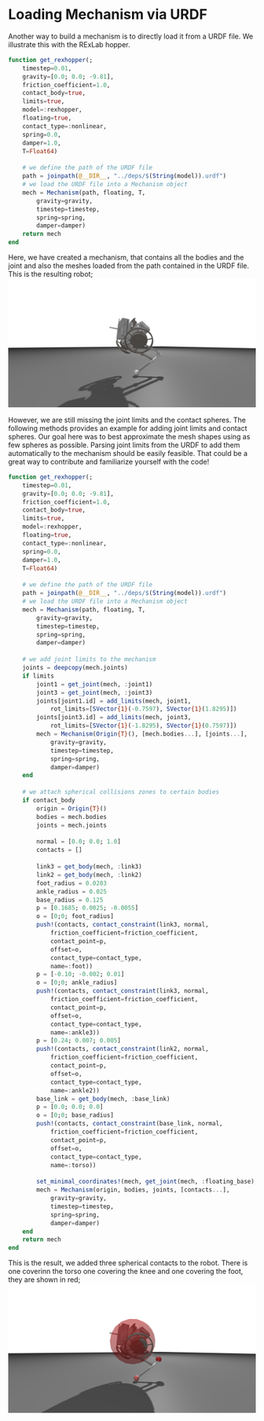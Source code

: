 # Loading Mechanism via URDF
Another way to build a mechanism is to directly load it from a URDF file. We illustrate this with the RExLab hopper.

```julia
function get_rexhopper(;
    timestep=0.01,
    gravity=[0.0; 0.0; -9.81],
    friction_coefficient=1.0,
    contact_body=true,
    limits=true,
    model=:rexhopper,
    floating=true,
    contact_type=:nonlinear,
    spring=0.0,
    damper=1.0,
    T=Float64)

    # we define the path of the URDF file
    path = joinpath(@__DIR__, "../deps/$(String(model)).urdf")
    # we load the URDF file into a Mechanism object
    mech = Mechanism(path, floating, T,
        gravity=gravity,
        timestep=timestep,
        spring=spring,
        damper=damper)
    return mech
end
```
Here, we have created a mechanism, that contains all the bodies and the joint and also the meshes loaded from the path contained in the URDF file. This is the resulting robot;
![rexhopper](./assets/rexhopper.png)

However, we are still missing the joint limits and the contact spheres. The following methods provides an example for adding joint limits and contact spheres. Our goal here was to best approximate the mesh shapes using as few spheres as possible.
Parsing joint limits from the URDF to add them automatically to the mechanism should be easily feasible. That could be a great way to contribute and familiarize yourself with the code!

```julia
function get_rexhopper(;
    timestep=0.01,
    gravity=[0.0; 0.0; -9.81],
    friction_coefficient=1.0,
    contact_body=true,
    limits=true,
    model=:rexhopper,
    floating=true,
    contact_type=:nonlinear,
    spring=0.0,
    damper=1.0,
    T=Float64)

    # we define the path of the URDF file
    path = joinpath(@__DIR__, "../deps/$(String(model)).urdf")
    # we load the URDF file into a Mechanism object
    mech = Mechanism(path, floating, T,
        gravity=gravity,
        timestep=timestep,
        spring=spring,
        damper=damper)

    # we add joint limits to the mechanism
    joints = deepcopy(mech.joints)
    if limits
        joint1 = get_joint(mech, :joint1)
        joint3 = get_joint(mech, :joint3)
        joints[joint1.id] = add_limits(mech, joint1,
            rot_limits=[SVector{1}(-0.7597), SVector{1}(1.8295)])
        joints[joint3.id] = add_limits(mech, joint3,
            rot_limits=[SVector{1}(-1.8295), SVector{1}(0.7597)])
        mech = Mechanism(Origin{T}(), [mech.bodies...], [joints...],
            gravity=gravity,
            timestep=timestep,
            spring=spring,
            damper=damper)
    end

    # we attach spherical collisions zones to certain bodies
    if contact_body
        origin = Origin{T}()
        bodies = mech.bodies
        joints = mech.joints

        normal = [0.0; 0.0; 1.0]
        contacts = []

        link3 = get_body(mech, :link3)
        link2 = get_body(mech, :link2)
        foot_radius = 0.0203
        ankle_radius = 0.025
        base_radius = 0.125
        p = [0.1685; 0.0025; -0.0055]
        o = [0;0; foot_radius]
        push!(contacts, contact_constraint(link3, normal,
            friction_coefficient=friction_coefficient,
            contact_point=p,
            offset=o,
            contact_type=contact_type,
            name=:foot))
        p = [-0.10; -0.002; 0.01]
        o = [0;0; ankle_radius]
        push!(contacts, contact_constraint(link3, normal,
            friction_coefficient=friction_coefficient,
            contact_point=p,
            offset=o,
            contact_type=contact_type,
            name=:ankle3))
        p = [0.24; 0.007; 0.005]
        push!(contacts, contact_constraint(link2, normal,
            friction_coefficient=friction_coefficient,
            contact_point=p,
            offset=o,
            contact_type=contact_type,
            name=:ankle2))
        base_link = get_body(mech, :base_link)
        p = [0.0; 0.0; 0.0]
        o = [0;0; base_radius]
        push!(contacts, contact_constraint(base_link, normal,
            friction_coefficient=friction_coefficient,
            contact_point=p,
            offset=o,
            contact_type=contact_type,
            name=:torso))

        set_minimal_coordinates!(mech, get_joint(mech, :floating_base), [0,0,1.0, 0,0,0])
        mech = Mechanism(origin, bodies, joints, [contacts...],
            gravity=gravity,
            timestep=timestep,
            spring=spring,
            damper=damper)
    end
    return mech
end
```

This is the result, we added three spherical contacts to the robot. There is one coverinn the torso one covering the knee and one covering the foot, they are shown in red;
![rexhopper_contact](./assets/rexhopper_contact.png)
